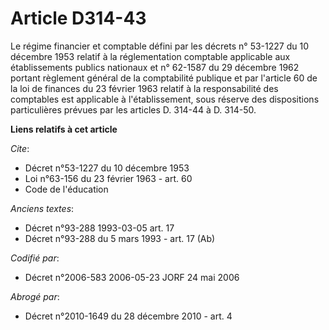 # Article D314-43

Le régime financier et comptable défini par les décrets n° 53-1227 du 10 décembre 1953 relatif à la réglementation comptable
applicable aux établissements publics nationaux et n° 62-1587 du 29 décembre 1962 portant règlement général de la
comptabilité publique et par l'article 60 de la loi de finances du 23 février 1963 relatif à la responsabilité des comptables
est applicable à l'établissement, sous réserve des dispositions particulières prévues par les articles D. 314-44 à D. 314-50.

**Liens relatifs à cet article**

_Cite_:

  - Décret n°53-1227 du 10 décembre 1953
  - Loi n°63-156 du 23 février 1963 - art. 60
  - Code de l'éducation

_Anciens textes_:

  - Décret n°93-288 1993-03-05 art. 17
  - Décret n°93-288 du 5 mars 1993 - art. 17 (Ab)

_Codifié par_:

  - Décret n°2006-583 2006-05-23 JORF 24 mai 2006

_Abrogé par_:

  - Décret n°2010-1649 du 28 décembre 2010 - art. 4
